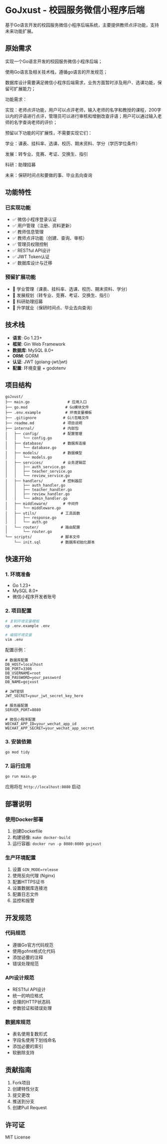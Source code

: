 # GoJxust - 校园服务微信小程序后端

基于Go语言开发的校园服务微信小程序后端系统，主要提供教师点评功能，支持未来功能扩展。

## 原始需求

实现一个Go语言开发的校园服务微信小程序后端；

使用Go语言及相关技术栈，遵循go语言的开发规范；

数据库设计需要满足微信小程序后端需求，业务方面暂时涉及用户、选课功能，保留可扩展能力；

功能需求：

实现：老师点评功能，用户可以点评老师，输入老师的名字和教授的课程，200字以内的评语进行点评，管理员可以进行审核和增删改查评语；用户可以通过输入老师的名字查询老师的评价；

预留以下功能的可扩展性，不需要实现它们：

学业：课表、挂科率、选课、校历、期末资料、学分（学历学位条件）

发展：转专业、竞赛、考证、交换生、指引

科研：助理招募

未来：保研时间点和要做的事、毕业去向查询

## 功能特性

### 已实现功能
- ✅ 微信小程序登录认证
- ✅ 用户管理（注册、资料更新）
- ✅ 教师信息管理
- ✅ 教师点评功能（创建、查询、审核）
- ✅ 管理员权限控制
- ✅ RESTful API设计
- ✅ JWT Token认证
- ✅ 数据库设计与迁移

### 预留扩展功能
- 🔄 学业管理（课表、挂科率、选课、校历、期末资料、学分）
- 🔄 发展规划（转专业、竞赛、考证、交换生、指引）
- 🔄 科研助理招募
- 🔄 升学就业（保研时间点、毕业去向查询）

## 技术栈

- **语言**: Go 1.23+
- **框架**: Gin Web Framework
- **数据库**: MySQL 8.0+
- **ORM**: GORM
- **认证**: JWT (golang-jwt/jwt)
- **配置**: 环境变量 + godotenv

## 项目结构

```
goJxust/
├── main.go                 # 应用入口
├── go.mod                 # Go模块文件
├── .env.example           # 环境变量模板
├── .gitignore            # Git忽略文件
├── readme.md             # 项目说明
├── internal/             # 内部包
│   ├── config/           # 配置管理
│   │   └── config.go
│   ├── database/         # 数据库连接
│   │   └── database.go
│   ├── models/           # 数据模型
│   │   └── models.go
│   ├── services/         # 业务逻辑层
│   │   ├── auth_service.go
│   │   ├── teacher_service.go
│   │   └── review_service.go
│   ├── handlers/         # 控制器层
│   │   ├── auth_handler.go
│   │   ├── teacher_handler.go
│   │   ├── review_handler.go
│   │   └── admin_handler.go
│   ├── middleware/       # 中间件
│   │   └── middleware.go
│   ├── utils/           # 工具函数
│   │   ├── response.go
│   │   └── auth.go
│   └── router/          # 路由配置
│       └── router.go
└── scripts/             # 脚本文件
    └── init.sql         # 数据库初始化脚本
```

## 快速开始

### 1. 环境准备

- Go 1.23+
- MySQL 8.0+
- 微信小程序开发者账号

### 2. 项目配置

```bash
# 复制环境变量模板
cp .env.example .env

# 编辑环境变量
vim .env
```

配置示例：
```env
# 数据库配置
DB_HOST=localhost
DB_PORT=3306
DB_USERNAME=root
DB_PASSWORD=your_password
DB_NAME=gojxust

# JWT密钥
JWT_SECRET=your_jwt_secret_key_here

# 服务器配置
SERVER_PORT=8080

# 微信小程序配置
WECHAT_APP_ID=your_wechat_app_id
WECHAT_APP_SECRET=your_wechat_app_secret
```

### 3. 安装依赖

```bash
go mod tidy
```

### 7. 运行应用

```bash
go run main.go
```

应用将在 `http://localhost:8080` 启动

## 部署说明

### 使用Docker部署

1. 创建Dockerfile
2. 构建镜像: `make docker-build`
3. 运行容器: `docker run -p 8080:8080 gojxust`

### 生产环境配置

1. 设置 `GIN_MODE=release`
2. 使用反向代理 (Nginx)
3. 配置HTTPS证书
4. 设置数据库连接池
5. 配置日志文件
6. 监控和报警

## 开发规范

### 代码规范
- 遵循Go官方代码规范
- 使用gofmt格式化代码
- 添加必要的注释
- 错误处理规范

### API设计规范
- RESTful API设计
- 统一的响应格式
- 合理的HTTP状态码
- 参数验证和错误处理

### 数据库规范
- 表名使用复数形式
- 字段名使用下划线命名
- 添加必要的索引
- 软删除支持

## 贡献指南

1. Fork项目
2. 创建特性分支
3. 提交更改
4. 推送到分支
5. 创建Pull Request

## 许可证

MIT License
